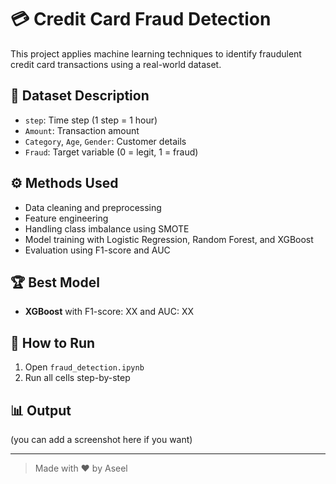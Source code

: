 # 💳 Credit Card Fraud Detection

This project applies machine learning techniques to identify fraudulent credit card transactions using a real-world dataset.

## 📂 Dataset Description
- `step`: Time step (1 step = 1 hour)
- `Amount`: Transaction amount
- `Category`, `Age`, `Gender`: Customer details
- `Fraud`: Target variable (0 = legit, 1 = fraud)

## ⚙️ Methods Used
- Data cleaning and preprocessing
- Feature engineering
- Handling class imbalance using SMOTE
- Model training with Logistic Regression, Random Forest, and XGBoost
- Evaluation using F1-score and AUC

## 🏆 Best Model
- **XGBoost** with F1-score: XX and AUC: XX

## 📌 How to Run
1. Open `fraud_detection.ipynb`
2. Run all cells step-by-step

## 📊 Output
(you can add a screenshot here if you want)

---

> Made with ❤️ by Aseel
